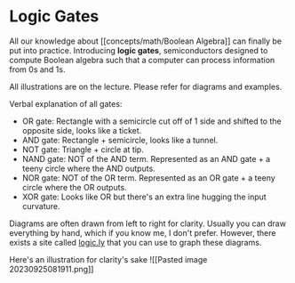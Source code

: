 # Logic Gates
All our knowledge about [[concepts/math/Boolean Algebra]] can finally be put into practice. Introducing **logic gates**, semiconductors designed to compute Boolean algebra such that a computer can process information from 0s and 1s. 

All illustrations are on the lecture. Please refer for diagrams and examples.

Verbal explanation of all gates:
- OR gate: Rectangle with a semicircle cut off of 1 side and shifted to the opposite side, looks like a ticket.
- AND gate: Rectangle + semicircle, looks like a tunnel.
- NOT gate: Triangle + circle at tip.
- NAND gate: NOT of the AND term. Represented as an AND gate + a teeny circle where the AND outputs.
- NOR gate: NOT of the OR term. Represented as an OR gate + a teeny circle where the OR outputs.
- XOR gate: Looks like OR but there's an extra line hugging the input curvature.

Diagrams are often drawn from left to right for clarity. Usually you can draw everything by hand, which if you know me, I don't prefer. However, there exists a site called [logic.ly](https://logic.ly) that you can use to graph these diagrams.

Here's an illustration for clarity's sake
![[Pasted image 20230925081911.png]]